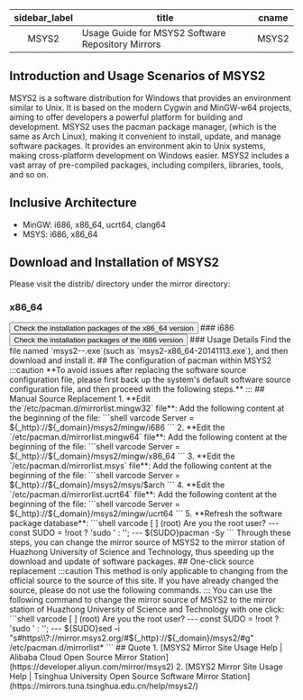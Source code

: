 | sidebar_label | title                                             | cname |
| :-----------: | ------------------------------------------------- | ----- |
|     MSYS2     | Usage Guide for MSYS2 Software Repository Mirrors | MSYS2 |
## Introduction and Usage Scenarios of MSYS2
MSYS2 is a software distribution for Windows that provides an environment similar to Unix. It is based on the modern Cygwin and MinGW-w64 projects, aiming to offer developers a powerful platform for building and development. MSYS2 uses the pacman package manager, (which is the same as Arch Linux), making it convenient to install, update, and manage software packages. It provides an environment akin to Unix systems, making cross-platform development on Windows easier. MSYS2 includes a vast array of pre-compiled packages, including compilers, libraries, tools, and so on.
## Inclusive Architecture
-  MinGW: i686, x86_64, ucrt64, clang64
-  MSYS: i686, x86_64
## Download and Installation of MSYS2
Please visit the distrib/ directory under the mirror directory:
### x86_64
<SiteLink href="/msys2/distrib/x86_64/">
    <button className="button button--primary">Check the installation packages of the x86_64 version</button>
</SiteLink>
### i686
<SiteLink href="/msys2/distrib/i686/">
    <button className="button button--primary">Check the installation packages of the i686 version</button>
</SiteLink>
### Usage Details
Find the file named `msys2-<architecture>-<date>.exe`(such as `msys2-x86_64-20141113.exe`), and then download and install it.
## The configuration of pacman within MSYS2
:::caution
**To avoid issues after replacing the software source configuration file, please first back up the system's default software source configuration file, and then proceed with the following steps.**
:::
## Manual Source Replacement
1. **Edit the`/etc/pacman.d/mirrorlist.mingw32` file**: Add the following content at the beginning of the file:
```shell varcode
Server = ${_http}://${_domain}/msys2/mingw/i686
```
2. **Edit the `/etc/pacman.d/mirrorlist.mingw64` file**: Add the following content at the beginning of the file:
```shell varcode
Server = ${_http}://${_domain}/msys2/mingw/x86_64
```
3. **Edit the `/etc/pacman.d/mirrorlist.msys` file**: Add the following content at the beginning of the file:
```shell varcode
Server = ${_http}://${_domain}/msys2/msys/$arch
```
4. **Edit the `/etc/pacman.d/mirrorlist.ucrt64` file**: Add the following content at the beginning of the file:
```shell varcode
Server = ${_http}://${_domain}/msys2/mingw/ucrt64
```
5. **Refresh the software package database**:
```shell varcode
[ ] (root) Are you the root user?
---
const SUDO = !root ? 'sudo ' : '';
---
${SUDO}pacman -Sy
```
Through these steps, you can change the mirror source of MSYS2 to the mirror station of Huazhong University of Science and Technology, thus speeding up the download and update of software packages.
## One-click source replacement
:::caution
This method is only applicable to changing from the official source to the source of this site. If you have already changed the source, please do not use the following commands.
:::
You can use the following command to change the mirror source of MSYS2 to the mirror station of Huazhong University of Science and Technology with one click:
```shell varcode
[ ] (root) Are you the root user?
---
const SUDO = !root ? 'sudo ' : '';
---
${SUDO}sed -i "s#https\\?://mirror.msys2.org/#${_http}://${_domain}/msys2/#g" /etc/pacman.d/mirrorlist*
```
## Quote
1. [MSYS2 Mirror Site Usage Help | Alibaba Cloud Open Source Mirror Station](https://developer.aliyun.com/mirror/msys2)
2. [MSYS2 Mirror Site Usage Help | Tsinghua University Open Source Software Mirror Station](https://mirrors.tuna.tsinghua.edu.cn/help/msys2/)
